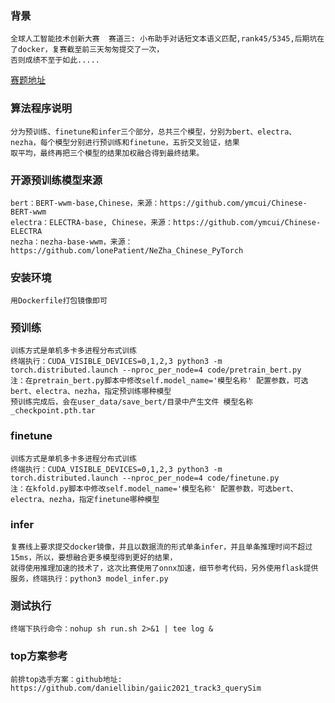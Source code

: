 ### 背景
    全球人工智能技术创新大赛  赛道三: 小布助手对话短文本语义匹配,rank45/5345,后期坑在了docker，复赛截至前三天匆匆提交了一次，
    否则成绩不至于如此.....
   [赛题地址](https://tianchi.aliyun.com/competition/entrance/531851/introduction?spm=5176.12281957.1004.6.72c13eafugruPS)
    
### 算法程序说明
    分为预训练、finetune和infer三个部分，总共三个模型，分别为bert、electra、nezha，每个模型分别进行预训练和finetune，五折交叉验证，结果
    取平均，最终再把三个模型的结果加权融合得到最终结果。
    
### 开源预训练模型来源
    bert：BERT-wwm-base,Chinese，来源：https://github.com/ymcui/Chinese-BERT-wwm
    electra：ELECTRA-base, Chinese，来源：https://github.com/ymcui/Chinese-ELECTRA
    nezha：nezha-base-wwm，来源：https://github.com/lonePatient/NeZha_Chinese_PyTorch
    
### 安装环境
    用Dockerfile打包镜像即可

### 预训练
    训练方式是单机多卡多进程分布式训练
    终端执行：CUDA_VISIBLE_DEVICES=0,1,2,3 python3 -m torch.distributed.launch --nproc_per_node=4 code/pretrain_bert.py
    注：在pretrain_bert.py脚本中修改self.model_name='模型名称' 配置参数，可选bert、electra、nezha，指定预训练哪种模型
    预训练完成后，会在user_data/save_bert/目录中产生文件 模型名称_checkpoint.pth.tar

### finetune
    训练方式是单机多卡多进程分布式训练
    终端执行：CUDA_VISIBLE_DEVICES=0,1,2,3 python3 -m torch.distributed.launch --nproc_per_node=4 code/finetune.py
    注：在kfold.py脚本中修改self.model_name='模型名称' 配置参数，可选bert、electra、nezha，指定finetune哪种模型

### infer
    复赛线上要求提交docker镜像，并且以数据流的形式单条infer，并且单条推理时间不超过15ms，所以，要想融合更多模型得到更好的结果，
    就得使用推理加速的技术了，这次比赛使用了onnx加速，细节参考代码，另外使用flask提供服务，终端执行：python3 model_infer.py
    
### 测试执行
    终端下执行命令：nohup sh run.sh 2>&1 | tee log &

### top方案参考
    前排top选手方案：github地址: https://github.com/daniellibin/gaiic2021_track3_querySim
    
    
    
